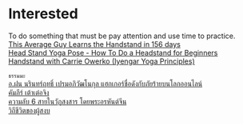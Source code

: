 # Interested
To do something that must be pay attention and use time to practice.<br>
[This Average Guy Learns the Handstand in 156 days](https://www.youtube.com/watch?v=2wuA-BpWBtc&list=RDCMUCdjL64S-IS84HjDhSc6XZ2A&start_radio=1&rv=2wuA-BpWBtc&t=404)<br>
[Head Stand Yoga Pose - How To Do a Headstand for Beginners](https://www.youtube.com/watch?v=V1HbXt5ZRlg)<br>
[Handstand with Carrie Owerko (Iyengar Yoga Principles)](https://www.youtube.com/watch?v=L5OU8-K7uTY)<br>

```ธรรมมะ```<br>
[อ.ฝน นรินทร์ฤทธิ์ เปรมอภิวัฒโนกุล แฮกเกอร์ชื่อดังกับภัยร้ายบนโลกออนไลน์](https://www.youtube.com/watch?v=UfZHMabUEq4)<br>
[คัมภีร์ เต้าเต๋อจิง](https://www.youtube.com/watch?v=gTg57drutqs)<br>
[ความลับ 6 สายในวัฏสงสาร โดยพระอรหันต์จีน](https://www.youtube.com/watch?v=8o8Ax7exBbA)<br>
[วิถีชีวิตของผู้สงบ](https://www.youtube.com/watch?v=dpiqK7f2XOI)<br>
